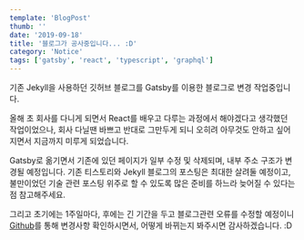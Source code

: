 ```yaml
---
template: 'BlogPost'
thumb: ''
date: '2019-09-18'
title: '블로그가 공사중입니다... :D'
category: 'Notice'
tags: ['gatsby', 'react', 'typescript', 'graphql']
---
```


기존 Jekyll을 사용하던 깃허브 블로그를 Gatsby를 이용한 블로그로 변경 작업중입니다.

올해 초 회사를 다니게 되면서 React를 배우고 다루는 과정에서 해야겠다고 생각했던 작업이었으나, 회사 다닐땐 바쁘고 반대로 그만두게 되니 오히려 아무것도 안하고 싶어지면서 지금까지 미루게 되었습니다.

Gatsby로 옮기면서 기존에 있던 페이지가 일부 수정 및 삭제되며, 내부 주소 구조가 변경될 예정입니다. 기존 티스토리와 Jekyll 블로그의 포스팅은 최대한 살려둘 예정이고, 불만이었던 기술 관련 포스팅 위주로 할 수 있도록 많은 준비를 하느라 늦어질 수 있다는 점 참고해주세요.

그리고 초기에는 1주일마다, 후에는 긴 기간을 두고 블로그관련 오류를 수정할 예정이니 [Github](https://github.com/opnay/opnay.github.io)를 통해 변경사항 확인하시면서, 어떻게 바뀌는지 봐주시면 감사하겠습니다. :D
